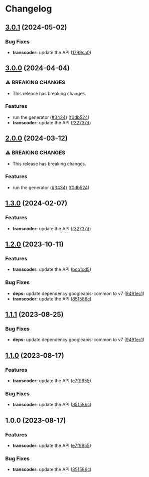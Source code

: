 # Changelog

## [3.0.1](https://github.com/googleapis/google-api-nodejs-client/compare/transcoder-v3.0.0...transcoder-v3.0.1) (2024-05-02)


### Bug Fixes

* **transcoder:** update the API ([1799ca0](https://github.com/googleapis/google-api-nodejs-client/commit/1799ca0e2b6c03a21e2dfecfcdd20efaf866222f))

## [3.0.0](https://github.com/googleapis/google-api-nodejs-client/compare/transcoder-v2.0.0...transcoder-v3.0.0) (2024-04-04)


### ⚠ BREAKING CHANGES

* This release has breaking changes.

### Features

* run the generator ([#3434](https://github.com/googleapis/google-api-nodejs-client/issues/3434)) ([f0db524](https://github.com/googleapis/google-api-nodejs-client/commit/f0db524bb26f05cea3dec4c0ed66b496399e3857))
* **transcoder:** update the API ([f32737d](https://github.com/googleapis/google-api-nodejs-client/commit/f32737d987ceda983de8b4d6a1bc6487ffc9435e))

## [2.0.0](https://github.com/googleapis/google-api-nodejs-client/compare/transcoder-v1.3.0...transcoder-v2.0.0) (2024-03-12)


### ⚠ BREAKING CHANGES

* This release has breaking changes.

### Features

* run the generator ([#3434](https://github.com/googleapis/google-api-nodejs-client/issues/3434)) ([f0db524](https://github.com/googleapis/google-api-nodejs-client/commit/f0db524bb26f05cea3dec4c0ed66b496399e3857))

## [1.3.0](https://github.com/googleapis/google-api-nodejs-client/compare/transcoder-v1.2.0...transcoder-v1.3.0) (2024-02-07)


### Features

* **transcoder:** update the API ([f32737d](https://github.com/googleapis/google-api-nodejs-client/commit/f32737d987ceda983de8b4d6a1bc6487ffc9435e))

## [1.2.0](https://github.com/googleapis/google-api-nodejs-client/compare/transcoder-v1.1.1...transcoder-v1.2.0) (2023-10-11)


### Features

* **transcoder:** update the API ([bcb1cd5](https://github.com/googleapis/google-api-nodejs-client/commit/bcb1cd52a0f3702a0e59f6eb50f5361fde1a2dbb))


### Bug Fixes

* **deps:** update dependency googleapis-common to v7 ([9491ec1](https://github.com/googleapis/google-api-nodejs-client/commit/9491ec1cdc3c413e7d73edcfcd59cf5c28a7c855))
* **transcoder:** update the API ([851586c](https://github.com/googleapis/google-api-nodejs-client/commit/851586c41844575f4d37b8771561ec85393b9836))

## [1.1.1](https://github.com/googleapis/google-api-nodejs-client/compare/transcoder-v1.1.0...transcoder-v1.1.1) (2023-08-25)


### Bug Fixes

* **deps:** update dependency googleapis-common to v7 ([9491ec1](https://github.com/googleapis/google-api-nodejs-client/commit/9491ec1cdc3c413e7d73edcfcd59cf5c28a7c855))

## [1.1.0](https://github.com/googleapis/google-api-nodejs-client/compare/transcoder-v1.0.0...transcoder-v1.1.0) (2023-08-17)


### Features

* **transcoder:** update the API ([e7f9955](https://github.com/googleapis/google-api-nodejs-client/commit/e7f995501f20cab3aea62ea72309f4d0de3d819c))


### Bug Fixes

* **transcoder:** update the API ([851586c](https://github.com/googleapis/google-api-nodejs-client/commit/851586c41844575f4d37b8771561ec85393b9836))

## 1.0.0 (2023-08-17)


### Features

* **transcoder:** update the API ([e7f9955](https://github.com/googleapis/google-api-nodejs-client/commit/e7f995501f20cab3aea62ea72309f4d0de3d819c))


### Bug Fixes

* **transcoder:** update the API ([851586c](https://github.com/googleapis/google-api-nodejs-client/commit/851586c41844575f4d37b8771561ec85393b9836))
